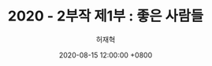 ---
layout: post
title:  "2020 - 2부작 제1부 : 좋은 사람들"
date:   2020-08-15 12:00:00 +0800
categories: Memoirs
image: images/default.jpg
link: https://tootouch.github.io/thinking/cook1/
author: 허재혁
---